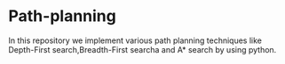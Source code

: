 # Path-planning
In this repository we implement various path planning techniques like Depth-First search,Breadth-First searcha and A* search by using python.


